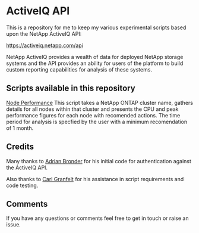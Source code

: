 # ActiveIQ API

This is a repository for me to keep my various experimental scripts based upon the NetApp ActiveIQ API:

https://activeiq.netapp.com/api

NetApp ActiveIQ provides a wealth of data for deployed NetApp storage systems and the API provides an ability for users of the platform to build custom reporting capabilities for analysis of these systems.

## Scripts available in this repository

[Node Performance](AIQ-Node-Performance.ps1)
This script takes a NetApp ONTAP cluster name, gathers details for all nodes within that cluster and presents the CPU and peak performance figures for each node with recomended actions.  The time period for analysis is specfied by the user with a minimum recomendation of 1 month.

## Credits

Many thanks to [Adrian Bronder](https://github.com/AdrianBronder) for his initial code for authentication against the ActiveIQ API.

Also thanks to [Carl Granfelt](https://github.com/carlgranfelt) for his assistance in script requirements and code testing.

## Comments

If you have any questions or comments feel free to get in touch or raise an issue.